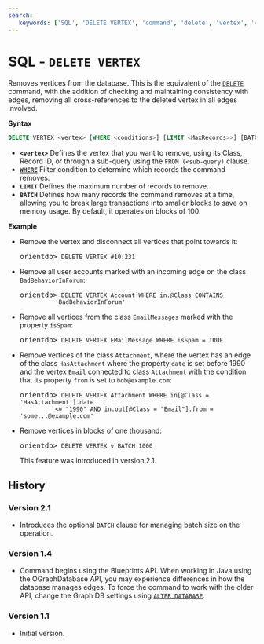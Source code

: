 ```yaml
---
search:
   keywords: ['SQL', 'DELETE VERTEX', 'command', 'delete', 'vertex', 'vertices', 'drop']
---
```


# SQL - `DELETE VERTEX`

Removes vertices from the database.  This is the equivalent of the [`DELETE`](SQL-Delete.md) command, with the addition of checking and maintaining consistency with edges, removing all cross-references to the deleted vertex in all edges involved.

**Syntax**

```sql
DELETE VERTEX <vertex> [WHERE <conditions>] [LIMIT <MaxRecords>>] [BATCH <batch-size>]
```

- **`<vertex>`** Defines the vertex that you want to remove, using its Class, Record ID, or through a sub-query using the `FROM (<sub-query)` clause.
- **[`WHERE`](SQL-Where.md)** Filter condition to determine which records the command removes.
- **`LIMIT`** Defines the maximum number of records to remove.
- **`BATCH`** Defines how many records the command removes at a time, allowing you to break large transactions into smaller blocks to save on memory usage.  By default, it operates on blocks of 100.


**Example**

- Remove the vertex and disconnect all vertices that point towards it:

  <pre>
  orientdb> <code class="lang-sql userinput">DELETE VERTEX #10:231</code>
  </pre>

- Remove all user accounts marked with an incoming edge on the class `BadBehaviorInForum`:

  <pre>
  orientdb> <code class='lang-sql userinput'>DELETE VERTEX Account WHERE in.@Class CONTAINS 
            'BadBehaviorInForum'</code>
  </pre>

- Remove all vertices from the class `EmailMessages` marked with the property `isSpam`:

  <pre>
  orientdb> <code class="lang-sql userinput">DELETE VERTEX EMailMessage WHERE isSpam = TRUE</code>
  </pre>

- Remove vertices of the class `Attachment`, where the vertex has an edge of the class `HasAttachment` where the property `date` is set before 1990 and the vertex `Email` connected to class `Attachment` with the condition that its property `from` is set to `bob@example.com`:

  <pre>
  orientdb> <code class="lang-sql userinput">DELETE VERTEX Attachment WHERE in[@Class = 'HasAttachment'].date 
            &lt;= "1990" AND in.out[@Class = "Email"].from = 'some...@example.com'</code>
  </pre>


- Remove vertices in blocks of one thousand:

  <pre>
  orientdb> <code class="lang-sql userinput">DELETE VERTEX v BATCH 1000</code>
  </pre>

  This feature was introduced in version 2.1.



## History

### Version 2.1

- Introduces the optional `BATCH` clause for managing batch size on the operation.


### Version 1.4

- Command begins using the Blueprints API.  When working in Java using the OGraphDatabase API, you may experience differences in how the database manages edges.  To force the command to work with the older API, change the Graph DB settings using [`ALTER DATABASE`](SQL-Alter-Database.md#use-graphdb-created-with-releases-before-14).

### Version 1.1

- Initial version.

